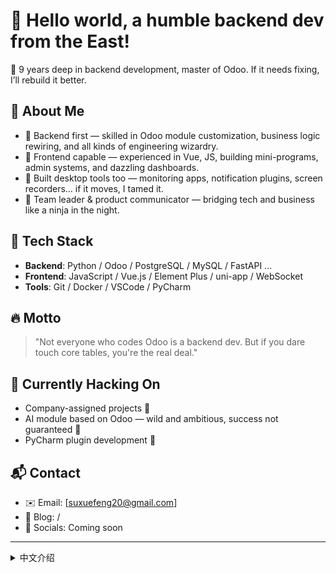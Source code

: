 # 👋 Hello world, a humble backend dev from the East!

🚀 9 years deep in backend development, master of Odoo. If it needs fixing, I’ll rebuild it better.

## 💼 About Me

- 🔧 Backend first — skilled in Odoo module customization, business logic rewiring, and all kinds of engineering wizardry.
- 🎨 Frontend capable — experienced in Vue, JS, building mini-programs, admin systems, and dazzling dashboards.
- 🧰 Built desktop tools too — monitoring apps, notification plugins, screen recorders… if it moves, I tamed it.
- 🤝 Team leader & product communicator — bridging tech and business like a ninja in the night.

## 🧠 Tech Stack

- **Backend**: Python / Odoo / PostgreSQL / MySQL / FastAPI ...
- **Frontend**: JavaScript / Vue.js / Element Plus / uni-app / WebSocket
- **Tools**: Git / Docker / VSCode / PyCharm

## 🔥 Motto

> "Not everyone who codes Odoo is a backend dev. But if you dare touch core tables, you're the real deal."

## 🌱 Currently Hacking On

- Company-assigned projects 🔄  
- AI module based on Odoo — wild and ambitious, success not guaranteed 🤖  
- PyCharm plugin development 🧩  

## 📬 Contact

- ✉️ Email: [suxuefeng20@gmail.com]  
- 🏡 Blog: /  
- 💬 Socials: Coming soon

---

<details>
<summary> 中文介绍 </summary>

# 👋 Hello world，一名来自东方从事后端研发的小学生！

🚀 从事后端开发 9 年，专精 Odoo，有手就能改，有脑就能重构！

## 💼 关于我

- 🔧 主业后端，精通 Odoo 模块定制、企业业务逻辑改造、各种骚操作。
- 🎨 副业前端，熟练使用 Vue、JS，开发过小程序、企业后台系统、炫酷大屏。
- 🧰 顺手写点 PC 小组件：监控程序、消息插件、录屏组件…能动的都搞。
- 🤝 能带团队，也能聊聊产品，跨界不是问题，合作才是王道。

## 🧠 技术栈

- **后端**：Python / Odoo / PostgreSQL / MySQL / FastAPI  ...
- **前端**：JavaScript / Vue.js / Element Plus / uni-app / WebSocket
- **工具链**：Git / Docker / VSCode / PyCharm

## 🔥 峰哥的信条

> “能写 Odoo 的不一定是后端，但能改核心表结构的，一定是狠人。”

## 🌱 正在折腾

- 公司派发的项目 🔄  
- 基于Odoo 开发AI模块，灰常强大的那种，但是不一定能实现~ 🤖  
- PyCharm 插件开发 🧩  

## 📬 联系方式

- ✉️ 邮箱：[suxuefeng20@gmail.com]  
- 🏡 博客：/  
- 🤖 公众号/知乎/其他社媒：你说了我就加  

</details>
